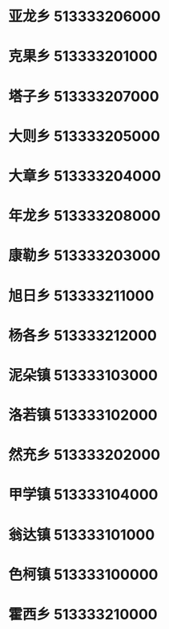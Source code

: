 # 亚龙乡 513333206000
# 克果乡 513333201000
# 塔子乡 513333207000
# 大则乡 513333205000
# 大章乡 513333204000
# 年龙乡 513333208000
# 康勒乡 513333203000
# 旭日乡 513333211000
# 杨各乡 513333212000
# 泥朵镇 513333103000
# 洛若镇 513333102000
# 然充乡 513333202000
# 甲学镇 513333104000
# 翁达镇 513333101000
# 色柯镇 513333100000
# 霍西乡 513333210000
